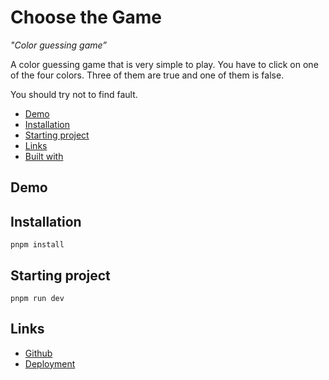 # Choose the Game

_"Color guessing game”_

A color guessing game that is very simple to play. You have to click on one of the four colors.
Three of them are true and one of them is false.

You should try not to find fault.

- [Demo](#demo)
- [Installation](#installation)
- [Starting project](#starting-project)
- [Links](#links)
- [Built with](#built-with)

## Demo



## Installation

```
pnpm install
```

## Starting project

```
pnpm run dev
```

## Links

- [Github](https://github.com/yasinelbuz/choose-the-right)
- [Deployment](---)
